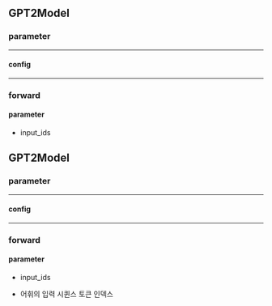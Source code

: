 ## GPT2Model

### parameter
***
#### config
***
### forward

#### parameter
* input_ids
## GPT2Model

### parameter
***
#### config
***
### forward

#### parameter
* input_ids
 + 어휘의 입력 시퀸스 토큰 인덱스
